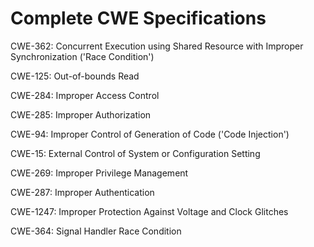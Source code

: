 

# Complete CWE Specifications

CWE-362: Concurrent Execution using Shared Resource with Improper Synchronization ('Race Condition')

CWE-125: Out-of-bounds Read

CWE-284: Improper Access Control

CWE-285: Improper Authorization

CWE-94: Improper Control of Generation of Code ('Code Injection')

CWE-15: External Control of System or Configuration Setting

CWE-269: Improper Privilege Management

CWE-287: Improper Authentication

CWE-1247: Improper Protection Against Voltage and Clock Glitches

CWE-364: Signal Handler Race Condition